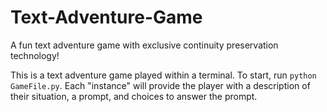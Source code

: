 # Text-Adventure-Game
A fun text adventure game with exclusive continuity preservation technology!

This is a text adventure game played within a terminal. To start, run `python GameFile.py`.
Each "instance" will provide the player with a description of their situation, a prompt, and choices to answer the prompt.
